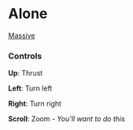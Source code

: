 # Alone
[Massive](https://cdn.rawgit.com/tobq/Alone/24e177e1/index.html)


### Controls

**Up**: Thrust 

**Left**: Turn left

**Right**: Turn right


**Scroll**: Zoom - *You'll want to do this*
